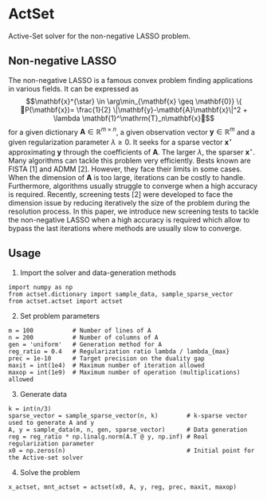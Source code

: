 # ActSet
Active-Set solver for the non-negative LASSO problem.

## Non-negative LASSO

The non-negative LASSO is a famous convex problem finding applications in various fields. It can be expressed as
$$\mathbf{x}^{\star} \in \arg\min_{\mathbf{x} \geq \mathbf{0}} \{ 􏰂P(\mathbf{x})= \frac{1}{2} \|\mathbf{y}-\mathbf{A}\mathbf{x}\|^2 + \lambda \mathbf{1}^\mathrm{T}_n\mathbf{x}􏰃$$
for a given dictionary $\mathbf{A} \in \mathbb{R}^{m \times n}$, a given observation vector $\mathbf{y} \in \mathbb{R}^m$ and a given regularization parameter $\lambda \geq 0$. It seeks for a sparse vector $\mathbf{x}^{\star}$ approximating $\mathbf{y}$ through the coefficients of $\mathbf{A}$. The larger $\lambda$, the sparser $\mathbf{x}^{\star}$. Many algorithms can tackle this problem very efficiently. Bests known are FISTA [1] and ADMM [2]. However, they face their limits in some cases. When the dimension of $\mathbf{A}$ is too large, iterations can be costly to handle. Furthermore, algorithms usually struggle to converge when a high accuracy is required. Recently, screening tests [2] were developed to face the dimension issue by reducing iteratively the size of the problem during the resolution process. In this paper, we introduce new screening tests to tackle the non-negative LASSO when a high accuracy is required which allow to bypass the last iterations where methods are usually slow to converge.

## Usage

1. Import the solver and data-generation methods
```
import numpy as np
from actset.dictionary import sample_data, sample_sparse_vector
from actset.actset import actset
```

2. Set problem parameters
```
m = 100           # Number of lines of A
n = 200           # Number of columns of A
gen = 'uniform'   # Generation method for A
reg_ratio = 0.4   # Regularization ratio lambda / lambda_{max}
prec = 1e-10      # Target precision on the duality gap
maxit = int(1e4)  # Maximum number of iteration allowed
maxop = int(1e9)  # Maximum number of operation (multiplications) allowed
```

3. Generate data
```
k = int(n/3)
sparse_vector = sample_sparse_vector(n, k)        # k-sparse vector used to generate A and y
A, y = sample_data(m, n, gen, sparse_vector)      # Data generation
reg = reg_ratio * np.linalg.norm(A.T @ y, np.inf) # Real regularization parameter
x0 = np.zeros(n)                                  # Initial point for the Active-set solver
```

4. Solve the problem
```
x_actset, mnt_actset = actset(x0, A, y, reg, prec, maxit, maxop)
```
